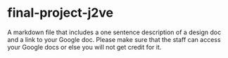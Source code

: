 # final-project-j2ve

A markdown file that includes a one sentence description of a design doc and a link to your Google doc. 
Please make sure that the staff can access your Google docs or else you will not get credit for it.
